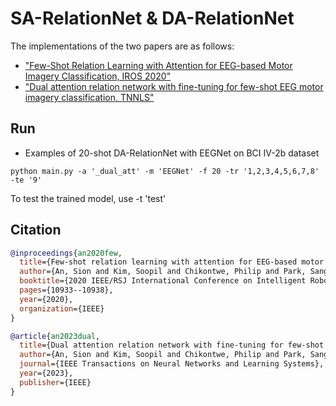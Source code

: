 # SA-RelationNet & DA-RelationNet
The implementations of the two papers are as follows:
* ["Few-Shot Relation Learning with Attention for EEG-based Motor Imagery Classification, IROS 2020"](https://ieeexplore.ieee.org/abstract/document/9340933) <br> 
* ["Dual attention relation network with fine-tuning for few-shot EEG motor imagery classification, TNNLS"](https://ieeexplore.ieee.org/abstract/document/10167679) <br>

## Run
* Examples of 20-shot DA-RelationNet with EEGNet on BCI IV-2b dataset 
```
python main.py -a '_dual_att' -m 'EEGNet' -f 20 -tr '1,2,3,4,5,6,7,8' -te '9'
```
To test the trained model, use -t 'test'

## Citation
```bibtex
@inproceedings{an2020few,
  title={Few-shot relation learning with attention for EEG-based motor imagery classification},
  author={An, Sion and Kim, Soopil and Chikontwe, Philip and Park, Sang Hyun},
  booktitle={2020 IEEE/RSJ International Conference on Intelligent Robots and Systems (IROS)},
  pages={10933--10938},
  year={2020},
  organization={IEEE}
}

@article{an2023dual,
  title={Dual attention relation network with fine-tuning for few-shot EEG motor imagery classification},
  author={An, Sion and Kim, Soopil and Chikontwe, Philip and Park, Sang Hyun},
  journal={IEEE Transactions on Neural Networks and Learning Systems},
  year={2023},
  publisher={IEEE}
}
```
